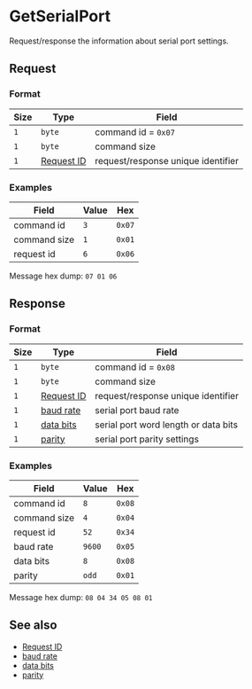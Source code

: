 # GetSerialPort

Request/response the information about serial port settings.


## Request

### Format

| Size | Type                                 | Field                              |
| ---- | ------------------------------------ | ---------------------------------- |
| `1`  | `byte`                               | command id = `0x07`                |
| `1`  | `byte`                               | command size                       |
| `1`  | [Request ID](../types.md#request-id) | request/response unique identifier |


### Examples

| Field        | Value | Hex    |
| ------------ | ----- | ------ |
| command id   | `3`   | `0x07` |
| command size | `1`   | `0x01` |
| request id   | `6`   | `0x06` |

Message hex dump: `07 01 06`


## Response

### Format

| Size | Type                                 | Field                                |
| ---- | ------------------------------------ | ------------------------------------ |
| `1`  | `byte`                               | command id = `0x08`                  |
| `1`  | `byte`                               | command size                         |
| `1`  | [Request ID](../types.md#request-id) | request/response unique identifier   |
| `1`  | [baud rate](../types.md#baud-rate)   | serial port baud rate                |
| `1`  | [data bits](../types.md#data-bits)   | serial port word length or data bits |
| `1`  | [parity](../types.md#parity)         | serial port parity settings          |

### Examples

| Field        | Value  | Hex    |
| ------------ | ------ | ------ |
| command id   | `8`    | `0x08` |
| command size | `4`    | `0x04` |
| request id   | `52`   | `0x34` |
| baud rate    | `9600` | `0x05` |
| data bits    | `8`    | `0x08` |
| parity       | `odd`  | `0x01` |

Message hex dump: `08 04 34 05 08 01`


## See also

* [Request ID](../types.md#request-id)
* [baud rate](../types.md#baud-rate)
* [data bits](../types.md#data-bits)
* [parity](../types.md#parity)

